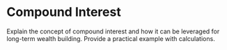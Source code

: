 # Compound Interest

Explain the concept of compound interest and how it can be leveraged for long-term wealth building. Provide a practical example with calculations.